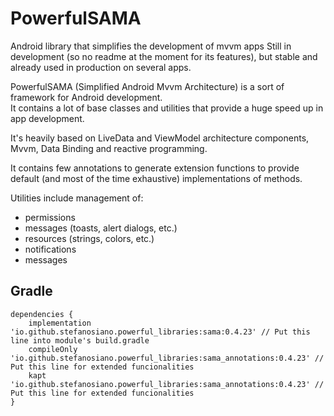 # PowerfulSAMA
Android library that simplifies the development of mvvm apps
Still in development (so no readme at the moment for its features), but stable and already used in production on several apps.

PowerfulSAMA (Simplified Android Mvvm Architecture) is a sort of framework for Android development.  
It contains a lot of base classes and utilities that provide a huge speed up in app development.

It's heavily based on LiveData and ViewModel architecture components, Mvvm, Data Binding and reactive programming.

It contains few annotations to generate extension functions to provide default (and most of the time exhaustive) implementations of methods.

Utilities include management of:
- permissions
- messages (toasts, alert dialogs, etc.)
- resources (strings, colors, etc.)
- notifications
- messages

Gradle
------
  
```
dependencies {
    implementation 'io.github.stefanosiano.powerful_libraries:sama:0.4.23' // Put this line into module's build.gradle
    compileOnly 'io.github.stefanosiano.powerful_libraries:sama_annotations:0.4.23' // Put this line for extended funcionalities
    kapt 'io.github.stefanosiano.powerful_libraries:sama_annotations:0.4.23' // Put this line for extended funcionalities
}
```
  